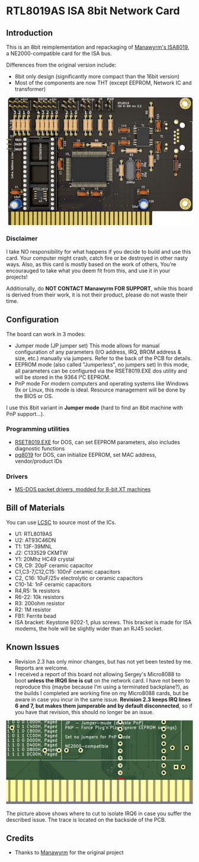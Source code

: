 # RTL8019AS ISA 8bit Network Card

## Introduction

This is an 8bit reimplementation and repackaging of [Manawyrm's ISA8019](https://github.com/Manawyrm/ISA8019), a NE2000-compatible card for the ISA bus.

Differences from the original version include:
- 8bit only design (significantly more compact than the 16bit version)
- Most of the components are now THT (except EEPROM, Network IC and transformer)

![Rev. 2.2 PCB](pics/ISA8019.png)

### Disclaimer

I take NO responsibility for what happens if you decide to build and use this card. Your computer might crash, catch fire or be destroyed in other nasty ways.
Also, as this card is mostly based on the work of others, You're encourauged to take what you deem fit from this, and use it in your projects!

Additionally, do **NOT CONTACT Manawyrm FOR SUPPORT**, while this board is derived from their work, it is not their product, please do not waste their time.

## Configuration

The board can work in 3 modes:
- Jumper mode (JP jumper set)
This mode allows for manual configuration of any parameters (I/O address, IRQ, BROM address & size, etc.) manually via jumpers. Refer to the back of the PCB for details. 
- EEPROM mode (also called "Jumperless", no jumpers set)
In this mode, all parameters can be configured via the RSET8019.EXE dos utility and will be stored in the 9364 I²C EEPROM.
- PnP mode
For modern computers and operating systems like Windows 9x or Linux, this mode is ideal. Resource management will be done by the BIOS or OS.

I use this 8bit variant in **Jumper mode** (hard to find an 8bit machine with PnP support...).

### Programming utilities

- [RSET8019.EXE](software/Programming%20utilities/Rset8019.exe) for DOS, can set EEPROM parameters, also includes diagnostic functions
- [pg8019](software/Programming%20utilities/pg8019) for DOS, can initialize EEPROM, set MAC address, vendor/product IDs 

### Drivers

- [MS-DOS packet drivers, modded for 8-bit XT machines](software/Drivers/Crynwr%20packet%20driver%20-%20modified%20for%208bit%20operation)

## Bill of Materials

You can use [LCSC](https://lcsc.com) to source most of the ICs.

- U1: RTL8019AS
- U2: AT93C46DN
- T1: 13F-39MNL
- J2: C133529 CKMTW
- Y1: 20Mhz HC49 crystal
- C9, C9: 20pF ceramic capacitor
- C1,C3-7,C12,C15: 100nF ceramic capacitors
- C2, C16: 10uF/25v electrolytic or ceramic capacitors
- C10-14: 1nF ceramic capacitors
- R4,R5: 1k resistors
- R6-22: 10k resistors
- R3: 200ohm resistor
- R2: 1M resistor
- FB1: Ferrite bead
- ISA bracket: Keystone 9202-1, plus screws. This bracket is made for ISA modems, the hole will be slightly wider than an RJ45 socket.

## Known Issues

- Revision 2.3 has only minor changes, but has not yet been tested by me. Reports are welcome.
- I received a report of this board not allowing Sergey's Micro8088 to boot **unless the IRQ6 line is cut** on the network card. I have not been to reproduce this (maybe because I'm using a terminated backplane?), as the builds I completed are working fine on my Micro8088 cards, but be aware in case you incur in the same issue. **Revision 2.3 keeps IRQ lines 6 and 7, but makes them jumperable and by default disconnected**, so if you have that revision, this should no longer be an issue.

![Rev. 2.2 IRQ6 Trace cut](pics/ISA8019_rev22_irq6cut.png)

The picture above shows where to cut to isolate IRQ6 in case you suffer the described issue. The trace is located on the backside of the PCB.

## Credits

- Thanks to [Manawyrm](https://github.com/Manawyrm/ISA8019) for the original project

